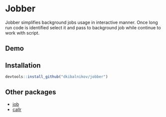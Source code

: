 # Jobber

Jobber simplifies background jobs usage in interactive manner. Once long run code is identified select it and pass to background job while continue to work with script.

## Demo 

## Installation

```R
devtools::install_github("dkibalnikov/jobber")
```
 ## Other packages 
 
- [job](https://lindeloev.github.io/job/)
- [callr](https://callr.r-lib.org/)
